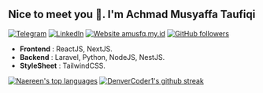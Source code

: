 ## Nice to meet you 👋. I'm Achmad Musyaffa Taufiqi
[![Telegram](https://img.shields.io/static/v1?label=%20&message=Telegram&logo=Telegram&style=flat&labelColor=grey)](https://t.me/amusfq)
[![LinkedIn](https://img.shields.io/static/v1?label=%20&message=LinkedIn&logo=LinkedIn&style=flat&labelColor=grey)](https://www.linkedin.com/in/amusfq/)
[![Website amusfq.my.id](https://img.shields.io/website-up-down-green-red/http/amusfq.my.id.svg)](http://amusfq.my.id/)
[![GitHub followers](https://img.shields.io/github/followers/amusfq.svg?style=social&label=Follow&maxAge=2592000)](https://github.com/amusfq?tab=followers)
- **Frontend** : ReactJS, NextJS.
- **Backend** : Laravel, Python, NodeJS, NestJS.
- **StyleSheet** : TailwindCSS.

[![Naereen's top languages](https://github-readme-stats.vercel.app/api/top-langs/?username=amusfq&theme=blue-green)](https://github.com/anuraghazra/github-readme-stats)
[![DenverCoder1's github streak](https://github-readme-streak-stats.herokuapp.com/?user=amusfq&theme=blue-green)](https://github.com/DenverCoder1/github-readme-streak-stats)
